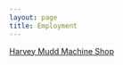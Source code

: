 ```yaml
---
layout: page
title: Employment
---
```


[Harvey Mudd Machine Shop](/employment/associate-head-shop-proctor)

